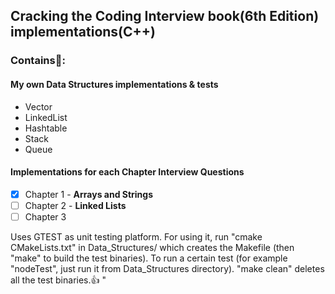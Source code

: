 Cracking the Coding Interview book(6th Edition) implementations(C++)
-------------------------------------------------------------------

### Contains:metal:: 
  #### My own Data Structures implementations & tests
  - Vector
  - LinkedList
  - Hashtable
  - Stack
  - Queue
    
  #### Implementations for each Chapter Interview Questions
  - [x] Chapter 1 - **Arrays and Strings**
  - [ ] Chapter 2 - **Linked Lists**
  - [ ] Chapter 3

Uses GTEST as unit testing platform. For using it, run "cmake CMakeLists.txt" in Data_Structures/ which creates the Makefile (then "make" to build the test binaries). To run a certain test (for example "nodeTest", just run it from Data_Structures directory). "make clean" deletes all the test binaries.:+1:
"
